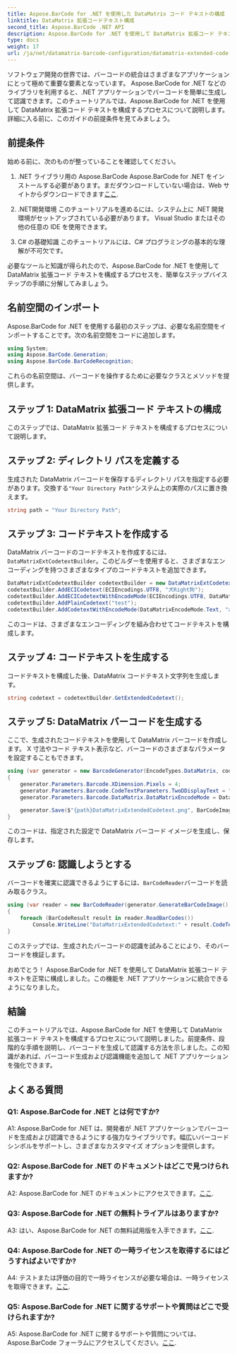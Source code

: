 ```yaml
---
title: Aspose.BarCode for .NET を使用した DataMatrix コード テキストの構成
linktitle: DataMatrix 拡張コードテキスト構成
second_title: Aspose.BarCode .NET API
description: Aspose.BarCode for .NET を使用して DataMatrix 拡張コード テキストを構成する方法を学びます。バーコードを生成、認識し、.NET アプリケーションに統合します。
type: docs
weight: 17
url: /ja/net/datamatrix-barcode-configuration/datamatrix-extended-code-text-configuration/
---
```

ソフトウェア開発の世界では、バーコードの統合はさまざまなアプリケーションにとって極めて重要な要素となっています。 Aspose.BarCode for .NET などのライブラリを利用すると、.NET アプリケーションでバーコードを簡単に生成して認識できます。このチュートリアルでは、Aspose.BarCode for .NET を使用して DataMatrix 拡張コード テキストを構成するプロセスについて説明します。詳細に入る前に、このガイドの前提条件を見てみましょう。

## 前提条件

始める前に、次のものが整っていることを確認してください。

1. .NET ライブラリ用の Aspose.BarCode
Aspose.BarCode for .NET をインストールする必要があります。まだダウンロードしていない場合は、Web サイトからダウンロードできます[ここ](https://releases.aspose.com/barcode/net/).

2. .NET開発環境
このチュートリアルを進めるには、システム上に .NET 開発環境がセットアップされている必要があります。 Visual Studio またはその他の任意の IDE を使用できます。

3. C# の基礎知識
このチュートリアルには、C# プログラミングの基本的な理解が不可欠です。

必要なツールと知識が得られたので、Aspose.BarCode for .NET を使用して DataMatrix 拡張コード テキストを構成するプロセスを、簡単なステップバイステップの手順に分解してみましょう。

## 名前空間のインポート

Aspose.BarCode for .NET を使用する最初のステップは、必要な名前空間をインポートすることです。次の名前空間をコードに追加します。

```csharp
using System;
using Aspose.BarCode.Generation;
using Aspose.BarCode.BarCodeRecognition;
```

これらの名前空間は、バーコードを操作するために必要なクラスとメソッドを提供します。

## ステップ 1: DataMatrix 拡張コード テキストの構成

このステップでは、DataMatrix 拡張コード テキストを構成するプロセスについて説明します。

## ステップ 2: ディレクトリ パスを定義する

生成された DataMatrix バーコードを保存するディレクトリ パスを指定する必要があります。交換する`"Your Directory Path"`システム上の実際のパスに置き換えます。

```csharp
string path = "Your Directory Path";
```

## ステップ 3: コードテキストを作成する

DataMatrix バーコードのコードテキストを作成するには、`DataMatrixExtCodetextBuilder`。このビルダーを使用すると、さまざまなエンコーディングを持つさまざまなタイプのコードテキストを追加できます。

```csharp
DataMatrixExtCodetextBuilder codetextBuilder = new DataMatrixExtCodetextBuilder();
codetextBuilder.AddECICodetext(ECIEncodings.UTF8, "犬Right狗");
codetextBuilder.AddECICodetextWithEncodeMode(ECIEncodings.UTF8, DataMatrixEncodeMode.C40, "ABCDE");
codetextBuilder.AddPlainCodetext("test");
codetextBuilder.AddCodetextWithEncodeMode(DataMatrixEncodeMode.Text, "abcde");
```

このコードは、さまざまなエンコーディングを組み合わせてコードテキストを構成します。

## ステップ 4: コードテキストを生成する

コードテキストを構成した後、DataMatrix コードテキスト文字列を生成します。

```csharp
string codetext = codetextBuilder.GetExtendedCodetext();
```

## ステップ 5: DataMatrix バーコードを生成する

ここで、生成されたコードテキストを使用して DataMatrix バーコードを作成します。 X 寸法やコード テキスト表示など、バーコードのさまざまなパラメータを設定することもできます。

```csharp
using (var generator = new BarcodeGenerator(EncodeTypes.DataMatrix, codetext))
{
    generator.Parameters.Barcode.XDimension.Pixels = 4;
    generator.Parameters.Barcode.CodeTextParameters.TwoDDisplayText = "Extended Codetext";
    generator.Parameters.Barcode.DataMatrix.DataMatrixEncodeMode = DataMatrixEncodeMode.ExtendedCodetext;

    generator.Save($"{path}DataMatrixExtendedCodetext.png", BarCodeImageFormat.Png);
}
```

このコードは、指定された設定で DataMatrix バーコード イメージを生成し、保存します。

## ステップ 6: 認識しようとする

バーコードを確実に認識できるようにするには、`BarCodeReader`バーコードを読み取るクラス。

```csharp
using (var reader = new BarCodeReader(generator.GenerateBarCodeImage(), DecodeType.DataMatrix))
{
    foreach (BarCodeResult result in reader.ReadBarCodes())
        Console.WriteLine("DataMatrixExtendedCodetext:" + result.CodeText);
}
```

このステップでは、生成されたバーコードの認識を試みることにより、そのバーコードを検証します。

おめでとう！ Aspose.BarCode for .NET を使用して DataMatrix 拡張コード テキストを正常に構成しました。この機能を .NET アプリケーションに統合できるようになりました。

## 結論

このチュートリアルでは、Aspose.BarCode for .NET を使用して DataMatrix 拡張コード テキストを構成するプロセスについて説明しました。前提条件、段階的な手順を説明し、バーコードを生成して認識する方法を示しました。この知識があれば、バーコード生成および認識機能を追加して .NET アプリケーションを強化できます。

## よくある質問

### Q1: Aspose.BarCode for .NET とは何ですか?

A1: Aspose.BarCode for .NET は、開発者が .NET アプリケーションでバーコードを生成および認識できるようにする強力なライブラリです。幅広いバーコード シンボルをサポートし、さまざまなカスタマイズ オプションを提供します。

### Q2: Aspose.BarCode for .NET のドキュメントはどこで見つけられますか?

A2: Aspose.BarCode for .NET のドキュメントにアクセスできます。[ここ](https://reference.aspose.com/barcode/net/).

### Q3: Aspose.BarCode for .NET の無料トライアルはありますか?

 A3: はい、Aspose.BarCode for .NET の無料試用版を入手できます。[ここ](https://releases.aspose.com/).

### Q4: Aspose.BarCode for .NET の一時ライセンスを取得するにはどうすればよいですか?

 A4: テストまたは評価の目的で一時ライセンスが必要な場合は、一時ライセンスを取得できます。[ここ](https://purchase.aspose.com/temporary-license/).

### Q5: Aspose.BarCode for .NET に関するサポートや質問はどこで受けられますか?

 A5: Aspose.BarCode for .NET に関するサポートや質問については、Aspose.BarCode フォーラムにアクセスしてください。[ここ](https://forum.aspose.com/c/barcode/13).